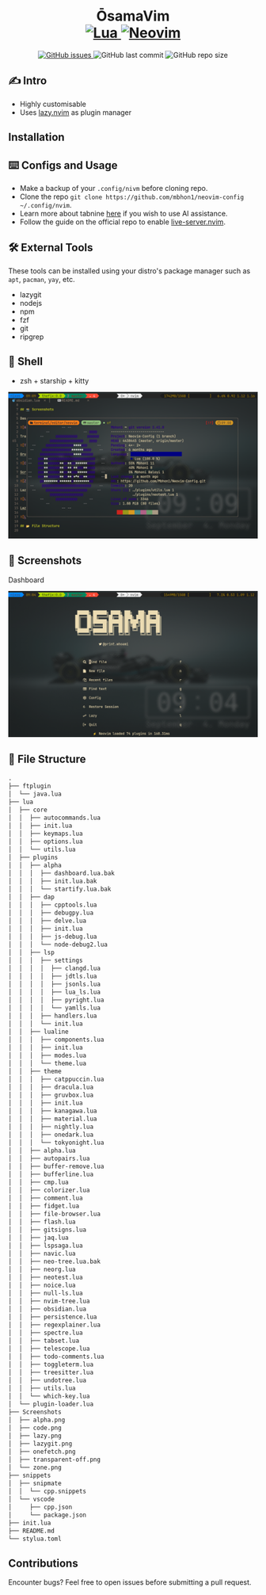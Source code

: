<div align="center">
    <h1>ŌsamaVim
    <br>
    <a href="https://www.lua.org/">
    <img
        alt="Lua"
        src="https://img.shields.io/badge/lua-%232C2D72.svg?style=for-the-badge&logo=lua&logoColor=white">
    </a>
    <a href="https://github.com/neovim/neovim">
    <img
        alt="Neovim"
        src="https://img.shields.io/badge/NeoVim-%2357A143.svg?&style=for-the-badge&logo=neovim&logoColor=white">
    </a>
    </h1>
</div>

<p align="center">
    <a href="https://github.com/mbhon1/neovim-config/issues">
    <img alt="GitHub issues" src="https://img.shields.io/github/issues/mbhon1/neovim-config?color=%23C6BC39&style=for-the-badge">
    </a>
    <img alt="GitHub last commit" src="https://img.shields.io/github/last-commit/mbhon1/neovim-config?color=%23C63989&style=for-the-badge">
    <img alt="GitHub repo size" src="https://img.shields.io/github/repo-size/mbhon1/neovim-config?color=%2327d863&style=for-the-badge">
</p>

## ✍️ Intro

- Highly customisable
- Uses [lazy.nvim](https://github.com/folke/lazy.nvim) as plugin manager

## Installation
<!-- TODO: -->

## ⌨️ Configs and Usage

- Make a backup of your `.config/nivm` before cloning repo.
- Clone the repo `git clone https://github.com/mbhon1/neovim-config ~/.config/nvim`.
- Learn more about tabnine [here](https://www.tabnine.com/) if you wish to use AI assistance.
- Follow the guide on the official repo to enable [live-server.nvim](https://github.com/aurum77/live-server.nvim).

## 🛠️ External Tools

These tools can be installed using your distro's package manager such as `apt`, `pacman`, `yay`, etc.

- lazygit
- nodejs
- npm
- fzf
- git
- ripgrep

## 🐚 Shell

- zsh + starship + kitty

![Onefetch](./Screenshots/onefetch.png)

## 📸 Screenshots

Dashboard

![Alpha](./Screenshots/alpha.png)

## 📂 File Structure

```
.
├── ftplugin
│  └── java.lua
├── lua
│  ├── core
│  │  ├── autocommands.lua
│  │  ├── init.lua
│  │  ├── keymaps.lua
│  │  ├── options.lua
│  │  └── utils.lua
│  ├── plugins
│  │  ├── alpha
│  │  │  ├── dashboard.lua.bak
│  │  │  ├── init.lua.bak
│  │  │  └── startify.lua.bak
│  │  ├── dap
│  │  │  ├── cpptools.lua
│  │  │  ├── debugpy.lua
│  │  │  ├── delve.lua
│  │  │  ├── init.lua
│  │  │  ├── js-debug.lua
│  │  │  └── node-debug2.lua
│  │  ├── lsp
│  │  │  ├── settings
│  │  │  │  ├── clangd.lua
│  │  │  │  ├── jdtls.lua
│  │  │  │  ├── jsonls.lua
│  │  │  │  ├── lua_ls.lua
│  │  │  │  ├── pyright.lua
│  │  │  │  └── yamlls.lua
│  │  │  ├── handlers.lua
│  │  │  └── init.lua
│  │  ├── lualine
│  │  │  ├── components.lua
│  │  │  ├── init.lua
│  │  │  ├── modes.lua
│  │  │  └── theme.lua
│  │  ├── theme
│  │  │  ├── catppuccin.lua
│  │  │  ├── dracula.lua
│  │  │  ├── gruvbox.lua
│  │  │  ├── init.lua
│  │  │  ├── kanagawa.lua
│  │  │  ├── material.lua
│  │  │  ├── nightly.lua
│  │  │  ├── onedark.lua
│  │  │  └── tokyonight.lua
│  │  ├── alpha.lua
│  │  ├── autopairs.lua
│  │  ├── buffer-remove.lua
│  │  ├── bufferline.lua
│  │  ├── cmp.lua
│  │  ├── colorizer.lua
│  │  ├── comment.lua
│  │  ├── fidget.lua
│  │  ├── file-browser.lua
│  │  ├── flash.lua
│  │  ├── gitsigns.lua
│  │  ├── jaq.lua
│  │  ├── lspsaga.lua
│  │  ├── navic.lua
│  │  ├── neo-tree.lua.bak
│  │  ├── neorg.lua
│  │  ├── neotest.lua
│  │  ├── noice.lua
│  │  ├── null-ls.lua
│  │  ├── nvim-tree.lua
│  │  ├── obsidian.lua
│  │  ├── persistence.lua
│  │  ├── regexplainer.lua
│  │  ├── spectre.lua
│  │  ├── tabset.lua
│  │  ├── telescope.lua
│  │  ├── todo-comments.lua
│  │  ├── toggleterm.lua
│  │  ├── treesitter.lua
│  │  ├── undotree.lua
│  │  ├── utils.lua
│  │  └── which-key.lua
│  └── plugin-loader.lua
├── Screenshots
│  ├── alpha.png
│  ├── code.png
│  ├── lazy.png
│  ├── lazygit.png
│  ├── onefetch.png
│  ├── transparent-off.png
│  └── zone.png
├── snippets
│  ├── snipmate
│  │  └── cpp.snippets
│  └── vscode
│     ├── cpp.json
│     └── package.json
├── init.lua
├── README.md
└── stylua.toml
```

## Contributions

Encounter bugs? Feel free to open issues before submitting a pull request.
